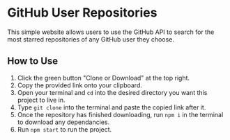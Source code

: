 # GitHub User Repositories

This simple website allows users to use the GitHub API to search for the most starred repositories of any GitHub user they choose.

## How to Use
1. Click the green button "Clone or Download" at the top right.
2. Copy the provided link onto your clipboard.
3. Open your terminal and ```cd``` into the desired directory you want this project to live in.
4. Type ``` git clone ``` into the terminal and paste the copied link after it.
5. Once the repository has finished downloading, run ```npm i``` in the terminal to download any dependancies.
6. Run ```npm start``` to run the project.
